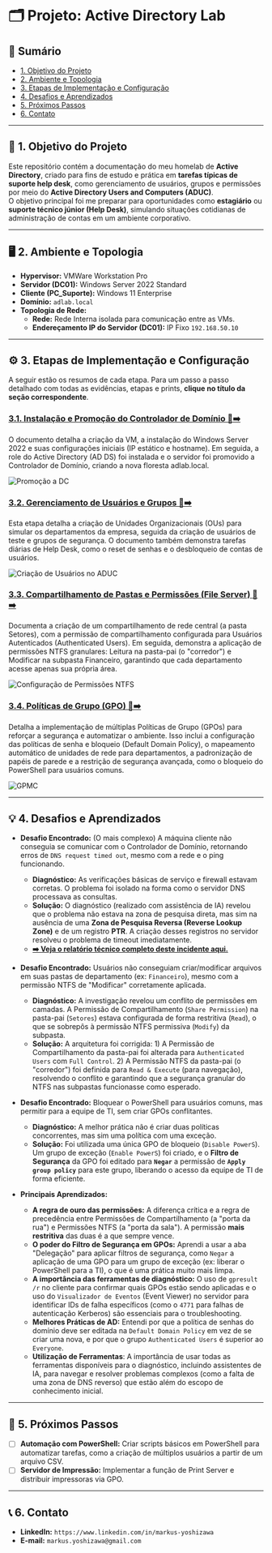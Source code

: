 # 🗂️ Projeto: Active Directory Lab

## 📄 Sumário

- [1. Objetivo do Projeto](#-1-objetivo-do-projeto)
- [2. Ambiente e Topologia](#-2-ambiente-e-topologia)
- [3. Etapas de Implementação e Configuração](#-3-etapas-de-implementação-e-configuração)
- [4. Desafios e Aprendizados](#-4-desafios-e-aprendizados)
- [5. Próximos Passos](#-5-próximos-passos)
- [6. Contato](#-6-contato)

---

## 📌 1. Objetivo do Projeto

Este repositório contém a documentação do meu homelab de **Active Directory**, criado para fins de estudo e prática em **tarefas típicas de suporte help desk**, como gerenciamento de usuários, grupos e permissões por meio do **Active Directory Users and Computers (ADUC)**.  
O objetivo principal foi me preparar para oportunidades como **estagiário** ou **suporte técnico júnior (Help Desk)**, simulando situações cotidianas de administração de contas em um ambiente corporativo.


---

## 🖥️ 2. Ambiente e Topologia

- **Hypervisor:** VMWare Workstation Pro
- **Servidor (DC01):** Windows Server 2022 Standard
- **Cliente (PC_Suporte):** Windows 11 Enterprise
- **Domínio:** `adlab.local`
- **Topologia de Rede:**
    - **Rede:** Rede Interna isolada para comunicação entre as VMs.
    - **Endereçamento IP do Servidor (DC01):** IP Fixo `192.168.50.10`

---

## ⚙️ 3. Etapas de Implementação e Configuração

A seguir estão os resumos de cada etapa. Para um passo a passo detalhado com todas as evidências, etapas e prints, **clique no título da seção correspondente**.

### [3.1. Instalação e Promoção do Controlador de Domínio 📄➡️](docs/01-Instalacao-e-Promocao.md)

O documento detalha a criação da VM, a instalação do Windows Server 2022 e suas configurações iniciais (IP estático e hostname). Em seguida, a role do Active Directory (AD DS) foi instalada e o servidor foi promovido a Controlador de Domínio, criando a nova floresta adlab.local.

![Promoção a DC](https://raw.githubusercontent.com/yshizw/homelab-active-directory/main/img/promodc.jpg)

### [3.2. Gerenciamento de Usuários e Grupos 📄➡️](docs/02-Gerenciamento-de-Usuarios.md)

Esta etapa detalha a criação de Unidades Organizacionais (OUs) para simular os departamentos da empresa, seguida da criação de usuários de teste e grupos de segurança. O documento também demonstra tarefas diárias de Help Desk, como o reset de senhas e o desbloqueio de contas de usuários.

![Criação de Usuários no ADUC](https://raw.githubusercontent.com/yshizw/homelab-active-directory/main/img/ou_user_aduc.png)

### [3.3. Compartilhamento de Pastas e Permissões (File Server) 📄➡️](docs/03-Compartilhamento-de-Pastas.md)

Documenta a criação de um compartilhamento de rede central (a pasta Setores), com a permissão de compartilhamento configurada para Usuários Autenticados (Authenticated Users). Em seguida, demonstra a aplicação de permissões NTFS granulares: Leitura na pasta-pai (o "corredor") e Modificar na subpasta Financeiro, garantindo que cada departamento acesse apenas sua própria área.

![Configuração de Permissões NTFS](https://raw.githubusercontent.com/yshizw/homelab-active-directory/main/img/folder_permi.png)

### [3.4. Políticas de Grupo (GPO) 📄➡️](docs/04-Politicas-de-Grupo.md)

Detalha a implementação de múltiplas Políticas de Grupo (GPOs) para reforçar a segurança e automatizar o ambiente. Isso inclui a configuração das políticas de senha e bloqueio (Default Domain Policy), o mapeamento automático de unidades de rede para departamentos, a padronização de papéis de parede e a restrição de segurança avançada, como o bloqueio do PowerShell para usuários comuns.

![GPMC](https://raw.githubusercontent.com/yshizw/homelab-active-directory/main/img/4.1.png)

---

## 💡 4. Desafios e Aprendizados

- **Desafio Encontrado:** (O mais complexo) A máquina cliente não conseguia se comunicar com o Controlador de Domínio, retornando erros de `DNS request timed out`, mesmo com a rede e o ping funcionando.
    - **Diagnóstico:** As verificações básicas de serviço e firewall estavam corretas. O problema foi isolado na forma como o servidor DNS processava as consultas.
    - **Solução:** O diagnóstico (realizado com assistência de IA) revelou que o problema não estava na zona de pesquisa direta, mas sim na ausência de uma **Zona de Pesquisa Reversa (Reverse Lookup Zone)** e de um registro **PTR**. A criação desses registros no servidor resolveu o problema de timeout imediatamente.
    - **[➡️ Veja o relatório técnico completo deste incidente aqui.](docs/05-Troubleshooting-DNS.md)**

- **Desafio Encontrado:** Usuários não conseguiam criar/modificar arquivos em suas pastas de departamento (ex: `Financeiro`), mesmo com a permissão NTFS de "Modificar" corretamente aplicada.
    - **Diagnóstico:** A investigação revelou um conflito de permissões em camadas. A Permissão de Compartilhamento (`Share Permission`) na pasta-pai (`Setores`) estava configurada de forma restritiva (`Read`), o que se sobrepôs à permissão NTFS permissiva (`Modify`) da subpasta.
    - **Solução:** A arquitetura foi corrigida: 1) A Permissão de Compartilhamento da pasta-pai foi alterada para `Authenticated Users` com `Full Control`. 2) A Permissão NTFS da pasta-pai (o "corredor") foi definida para `Read & Execute` (para navegação), resolvendo o conflito e garantindo que a segurança granular do NTFS nas subpastas funcionasse como esperado.


- **Desafio Encontrado:** Bloquear o PowerShell para usuários comuns, mas permitir para a equipe de TI, sem criar GPOs conflitantes.
    - **Diagnóstico:** A melhor prática não é criar duas políticas concorrentes, mas sim uma política com uma exceção.
    - **Solução:** Foi utilizada uma única GPO de bloqueio (`Disable PowerS`). Um grupo de exceção (`Enable PowerS`) foi criado, e o **Filtro de Segurança** da GPO foi editado para **`Negar`** a permissão de **`Apply group policy`** para este grupo, liberando o acesso da equipe de TI de forma eficiente.


- **Principais Aprendizados:**
    - **A regra de ouro das permissões:** A diferença crítica e a regra de precedência entre Permissões de Compartilhamento (a "porta da rua") e Permissões NTFS (a "porta da sala"). A permissão **mais restritiva** das duas é a que sempre vence.
    - **O poder do Filtro de Segurança em GPOs:** Aprendi a usar a aba "Delegação" para aplicar filtros de segurança, como `Negar` a aplicação de uma GPO para um grupo de exceção (ex: liberar o PowerShell para a TI), o que é uma prática muito mais limpa.
    - **A importância das ferramentas de diagnóstico:** O uso de `gpresult /r` no cliente para confirmar quais GPOs estão sendo aplicadas e o uso do `Visualizador de Eventos` (Event Viewer) no servidor para identificar IDs de falha específicos (como o `4771` para falhas de autenticação Kerberos) são essenciais para o troubleshooting.
    - **Melhores Práticas de AD:** Entendi por que a política de senhas do domínio deve ser editada na `Default Domain Policy` em vez de se criar uma nova, e por que o grupo `Authenticated Users` é superior ao `Everyone`.
    - **Utilização de Ferramentas**: A importância de usar todas as ferramentas disponíveis para o diagnóstico, incluindo assistentes de IA, para navegar e resolver problemas complexos (como a falta de uma zona de DNS reverso) que estão além do escopo de conhecimento inicial.

---

## 🚀 5. Próximos Passos

- [ ] **Automação com PowerShell:** Criar scripts básicos em PowerShell para automatizar tarefas, como a criação de múltiplos usuários a partir de um arquivo CSV.
- [ ] **Servidor de Impressão:** Implementar a função de Print Server e distribuir impressoras via GPO.

---

## 📞 6. Contato

* **LinkedIn:** `https://www.linkedin.com/in/markus-yoshizawa`
* **E-mail:** `markus.yoshizawa@gmail.com`
